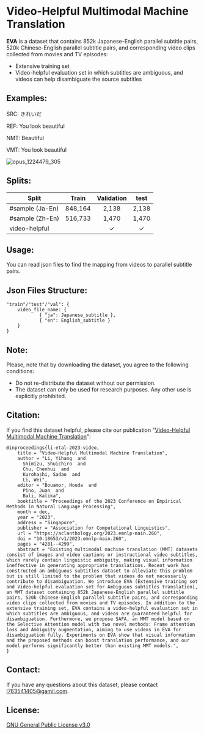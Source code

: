 Video-Helpful Multimodal Machine Translation
==========

__EVA__ is a dataset that contains 852k Japanese-English parallel subtitle pairs, 520k Chinese-English parallel subtitle pairs, and corresponding video clips collected from movies and TV episodes: 
  - Extensive training set
  - Video-helpful evaluation set in which subtitles are ambiguous, and videos can help disambiguate the source subtitles
    
Examples:
-------------------
SRC: きれいだ

REF: You look beautiful

NMT: Beautiful

VMT: You look beautiful

![opus_1224479_305](https://github.com/ku-nlp/video-helpful-MMT/assets/38623473/d5b849c4-6535-41ec-b32b-6a882f40a621)


Splits:
-------------------

| Split      | Train     | Validation     | test     |
| ---------- | :-----------:  | :-----------: | :-----------: |
|#sample (Ja-En) | 848,164 | 2,138 | 2,138 |
|#sample (Zh-En) | 516,733 | 1,470 | 1,470 |
|video-helpful | | ✓ | ✓ |

Usage:
-------------------
You can read json files to find the mapping from videos to parallel subtitle pairs.

Json Files Structure:
-------------------  
```
"train"/"test"/"val": {
	video_file_name: {  
    		{ "ja": Japanese_subtitle },  
    		{ "en": English_subtitle }  
	}
}
```

Note:
-------------------
Please, note that by downloading the dataset, you agree to the following conditions:
  - Do not re-distribute the dataset without our permission.
  - The dataset can only be used for research purposes. Any other use is explicitly prohibited.
<!---  - We do not officially distribute the video clips. Do not disclose this anywhere, even in your paper.--->

<!--
Downloadable Features:
-------------------
If you are interested in the video features of VISA, you can download them from the following links:
  - The I3D Features of VISA: http://lotus.kuee.kyoto-u.ac.jp/~yihang/dataset/VISA_i3d.zip
  - The RCNN Features of VISA: http://lotus.kuee.kyoto-u.ac.jp/~yihang/dataset/VISA_rcnn.zip
-->

Citation:
-------------------
If you find this dataset helpful, please cite our publication "[Video-Helpful Multimodal Machine Translation](https://aclanthology.org/2023.emnlp-main.260/)":  

```
@inproceedings{li-etal-2023-video,
    title = "Video-Helpful Multimodal Machine Translation",
    author = "Li, Yihang  and
      Shimizu, Shuichiro  and
      Chu, Chenhui  and
      Kurohashi, Sadao  and
      Li, Wei",
    editor = "Bouamor, Houda  and
      Pino, Juan  and
      Bali, Kalika",
    booktitle = "Proceedings of the 2023 Conference on Empirical Methods in Natural Language Processing",
    month = dec,
    year = "2023",
    address = "Singapore",
    publisher = "Association for Computational Linguistics",
    url = "https://aclanthology.org/2023.emnlp-main.260",
    doi = "10.18653/v1/2023.emnlp-main.260",
    pages = "4281--4299",
    abstract = "Existing multimodal machine translation (MMT) datasets consist of images and video captions or instructional video subtitles, which rarely contain linguistic ambiguity, making visual information ineffective in generating appropriate translations. Recent work has constructed an ambiguous subtitles dataset to alleviate this problem but is still limited to the problem that videos do not necessarily contribute to disambiguation. We introduce EVA (Extensive training set and Video-helpful evaluation set for Ambiguous subtitles translation), an MMT dataset containing 852k Japanese-English parallel subtitle pairs, 520k Chinese-English parallel subtitle pairs, and corresponding video clips collected from movies and TV episodes. In addition to the extensive training set, EVA contains a video-helpful evaluation set in which subtitles are ambiguous, and videos are guaranteed helpful for disambiguation. Furthermore, we propose SAFA, an MMT model based on the Selective Attention model with two novel methods: Frame attention loss and Ambiguity augmentation, aiming to use videos in EVA for disambiguation fully. Experiments on EVA show that visual information and the proposed methods can boost translation performance, and our model performs significantly better than existing MMT models.",
}
```

Contact:
-------------------
If you have any questions about this dataset, please contact l763541405@gamil.com.

License:
-------------------
[GNU General Public License v3.0](LICENSE)

